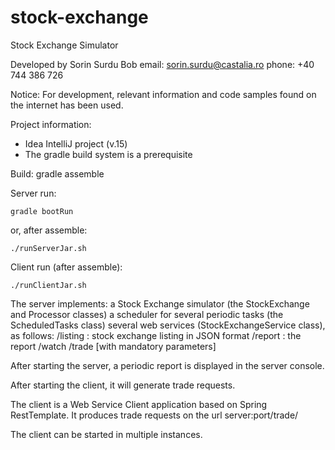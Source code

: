 # stock-exchange
Stock Exchange Simulator

Developed by Sorin Surdu Bob
email: sorin.surdu@castalia.ro
phone: +40 744 386 726

Notice: For development, relevant information and code samples found on the internet has been used.

Project information:

- Idea IntelliJ project (v.15)
- The gradle build system is a prerequisite

Build:
    gradle assemble

Server run:

    gradle bootRun

  or, after assemble:

    ./runServerJar.sh

Client run (after assemble):

    ./runClientJar.sh

The server implements:
    a Stock Exchange simulator (the StockExchange and Processor classes)
    a scheduler for several periodic tasks (the ScheduledTasks class)
    several web services (StockExchangeService class), as follows:
        /listing   : stock exchange listing in JSON format
        /report    : the report
        /watch
        /trade [with mandatory parameters]

After starting the server, a periodic report is displayed in the server console.

After starting the client, it will generate trade requests.

The client is a Web Service Client application based on Spring RestTemplate.
It produces trade requests on the url server:port/trade/

The client can be started in multiple instances.
